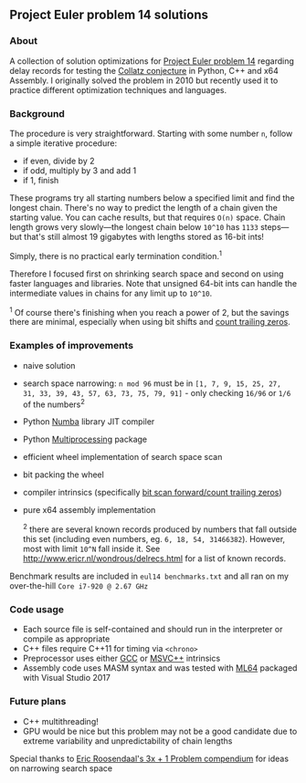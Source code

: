 ## Project Euler problem 14 solutions

### About
A collection of solution optimizations for [Project Euler problem 14](https://projecteuler.net/problem=14) regarding delay records for testing the [Collatz conjecture](https://en.wikipedia.org/wiki/Collatz_conjecture) in Python, C++ and x64 Assembly. I originally solved the problem in 2010 but recently used it to practice different optimization techniques and languages.

### Background
The procedure is very straightforward. Starting with some number `n`, follow a simple iterative procedure:
* if even, divide by 2
* if odd, multiply by 3 and add 1
* if 1, finish

These programs try all starting numbers below a specified limit and find the longest chain. There's no way to predict the length of a chain given the starting value. You can cache results, but that requires `O(n)` space. Chain length grows very slowly&mdash;the longest chain below `10^10` has `1133` steps&mdash;but that's still almost 19 gigabytes with lengths stored as 16-bit ints!

Simply, there is no practical early termination condition.<sup>1</sup>

Therefore I focused first on shrinking search space and second on using faster languages and libraries. Note that unsigned 64-bit ints can handle the intermediate values in chains for any limit up to `10^10`.

<sup>1</sup> Of course there's finishing when you reach a power of 2, but the savings there are minimal, especially when using bit shifts and [count trailing zeros](https://en.wikipedia.org/wiki/Find_first_set).

### Examples of improvements
* naive solution
* search space narrowing: `n mod 96` must be in `[1, 7, 9, 15, 25, 27, 31, 33, 39, 43, 57, 63, 73, 75, 79, 91]` - only checking `16/96` or `1/6` of the numbers<sup>2</sup>
* Python [Numba](http://numba.pydata.org/) library JIT compiler
* Python [Multiprocessing](https://docs.python.org/3/library/multiprocessing.html#module-multiprocessing.dummy) package
* efficient wheel implementation of search space scan
* bit packing the wheel
* compiler intrinsics (specifically [bit scan forward/count trailing zeros](https://en.wikipedia.org/wiki/Find_first_set))
* pure x64 assembly implementation

   <sup>2</sup> there are several known records produced by numbers that fall outside this set (including even numbers, eg. `6, 18, 54, 31466382`). However, most with limit `10^N` fall inside it. See http://www.ericr.nl/wondrous/delrecs.html for a list of known records.

Benchmark results are included in `eul14 benchmarks.txt` and all ran on my over-the-hill `Core i7-920 @ 2.67 GHz`

### Code usage
* Each source file is self-contained and should run in the interpreter or compile as appropriate
* C++ files require C++11 for timing via `<chrono>`
* Preprocessor uses either [GCC](https://gcc.gnu.org/onlinedocs/gcc/Other-Builtins.html) or [MSVC++](https://docs.microsoft.com/en-us/cpp/intrinsics/x64-amd64-intrinsics-list) intrinsics
* Assembly code uses MASM syntax and was tested with [ML64](https://docs.microsoft.com/en-us/cpp/assembler/masm/masm-for-x64-ml64-exe) packaged with Visual Studio 2017

### Future plans
* C++ multithreading!
* GPU would be nice but this problem may not be a good candidate due to extreme variability and unpredictability of chain lengths

Special thanks to [Eric Roosendaal's 3x + 1 Problem compendium](http://www.ericr.nl/wondrous/) for ideas on narrowing search space

